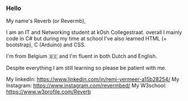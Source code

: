 ### Hello
My name's Reverb (or Revermb),

I am an IT and Networking student at kOsh Collegestraat.
overall I mainly code in C# but during my time at school I've also learned HTML (+ bootstrap), C (Arduino) and CSS.

I'm from Belgium 🇧🇪 and I'm fluent in both Dutch and English.

Despite everything I am still learning so please be patient with me.

My linkedIn: https://www.linkedin.com/in/remi-vermeer-a15b28254/
My Instagram: https://www.instagram.com/revermbed/
My W3school: https://www.w3profile.com/Reverb

<!--
**Revermb/Revermb** is a ✨ _special_ ✨ repository because its `README.md` (this file) appears on your GitHub profile.

Here are some ideas to get you started:

- 🔭 I’m currently working on ...
- 🌱 I’m currently learning ...
- 👯 I’m looking to collaborate on ...
- 🤔 I’m looking for help with ...
- 💬 Ask me about ...
- 📫 How to reach me: ...
- 😄 Pronouns: ...
- ⚡ Fun fact: ...
-->
